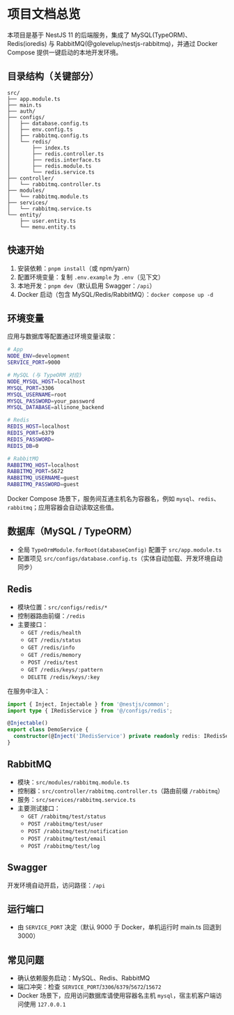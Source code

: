 # 项目文档总览

本项目是基于 NestJS 11 的后端服务，集成了 MySQL(TypeORM)、Redis(ioredis) 与 RabbitMQ(@golevelup/nestjs-rabbitmq)，并通过 Docker Compose 提供一键启动的本地开发环境。

## 目录结构（关键部分）

```
src/
├── app.module.ts
├── main.ts
├── auth/
├── configs/
│   ├── database.config.ts
│   ├── env.config.ts
│   ├── rabbitmq.config.ts
│   └── redis/
│       ├── index.ts
│       ├── redis.controller.ts
│       ├── redis.interface.ts
│       ├── redis.module.ts
│       └── redis.service.ts
├── controller/
│   └── rabbitmq.controller.ts
├── modules/
│   └── rabbitmq.module.ts
├── services/
│   └── rabbitmq.service.ts
└── entity/
    ├── user.entity.ts
    └── menu.entity.ts
```

## 快速开始

1. 安装依赖：`pnpm install`（或 npm/yarn）
2. 配置环境变量：复制 `.env.example` 为 `.env`（见下文）
3. 本地开发：`pnpm dev`（默认启用 Swagger：`/api`）
4. Docker 启动（包含 MySQL/Redis/RabbitMQ）：`docker compose up -d`

## 环境变量

应用与数据库等配置通过环境变量读取：

```bash
# App
NODE_ENV=development
SERVICE_PORT=9000

# MySQL (与 TypeORM 对应)
NODE_MYSQL_HOST=localhost
MYSQL_PORT=3306
MYSQL_USERNAME=root
MYSQL_PASSWORD=your_password
MYSQL_DATABASE=allinone_backend

# Redis
REDIS_HOST=localhost
REDIS_PORT=6379
REDIS_PASSWORD=
REDIS_DB=0

# RabbitMQ
RABBITMQ_HOST=localhost
RABBITMQ_PORT=5672
RABBITMQ_USERNAME=guest
RABBITMQ_PASSWORD=guest
```

Docker Compose 场景下，服务间互通主机名为容器名，例如 `mysql`、`redis`、`rabbitmq`；应用容器会自动读取这些值。

## 数据库（MySQL / TypeORM）

- 全局 `TypeOrmModule.forRoot(databaseConfig)` 配置于 `src/app.module.ts`
- 配置项见 `src/configs/database.config.ts`（实体自动加载、开发环境自动同步）

## Redis

- 模块位置：`src/configs/redis/*`
- 控制器路由前缀：`/redis`
- 主要接口：
  - `GET /redis/health`
  - `GET /redis/status`
  - `GET /redis/info`
  - `GET /redis/memory`
  - `POST /redis/test`
  - `GET /redis/keys/:pattern`
  - `DELETE /redis/keys/:key`

在服务中注入：

```typescript
import { Inject, Injectable } from '@nestjs/common';
import type { IRedisService } from '@/configs/redis';

@Injectable()
export class DemoService {
  constructor(@Inject('IRedisService') private readonly redis: IRedisService) {}
}
```

## RabbitMQ

- 模块：`src/modules/rabbitmq.module.ts`
- 控制器：`src/controller/rabbitmq.controller.ts`（路由前缀 `/rabbitmq`）
- 服务：`src/services/rabbitmq.service.ts`
- 主要测试接口：
  - `GET /rabbitmq/test/status`
  - `POST /rabbitmq/test/user`
  - `POST /rabbitmq/test/notification`
  - `POST /rabbitmq/test/email`
  - `POST /rabbitmq/test/log`

## Swagger

开发环境自动开启，访问路径：`/api`

## 运行端口

- 由 `SERVICE_PORT` 决定（默认 9000 于 Docker，单机运行时 main.ts 回退到 3000）

## 常见问题

- 确认依赖服务启动：MySQL、Redis、RabbitMQ
- 端口冲突：检查 `SERVICE_PORT`/`3306`/`6379`/`5672`/`15672`
- Docker 场景下，应用访问数据库请使用容器名主机 `mysql`，宿主机客户端访问使用 `127.0.0.1`
